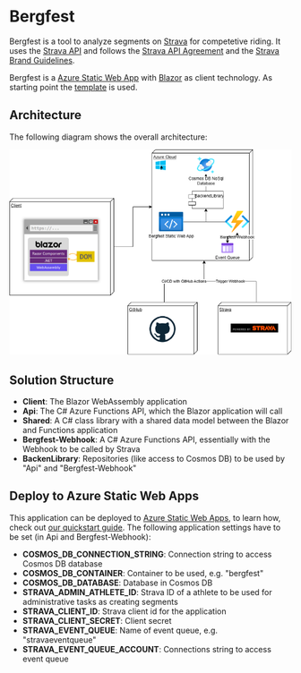 # Bergfest

Bergfest is a tool to analyze segments on [Strava](https://www.strava.com) for competetive riding. It uses the [Strava API](https://developers.strava.com/) and follows the [Strava API Agreement](https://www.strava.com/legal/api) and the [Strava Brand Guidelines](https://developers.strava.com/guidelines).

Bergfest is a [Azure Static Web App](https://learn.microsoft.com/en-us/azure/static-web-apps/overview) with [Blazor](https://blazor.net) as client technology. As starting point the [template](https://github.com/staticwebdev/blazor-starter) is used. 

## Architecture

The following diagram shows the overall architecture:

![Architecture](/docs/Bergfest.drawio.png)

## Solution Structure

- **Client**: The Blazor WebAssembly application
- **Api**: The C# Azure Functions API, which the Blazor application will call
- **Shared**: A C# class library with a shared data model between the Blazor and Functions application
- **Bergfest-Webhook**: A C# Azure Functions API, essentially with the Webhook to be called by Strava
- **BackenLibrary**: Repositories (like access to Cosmos DB) to be used by "Api" and "Bergfest-Webhook"

## Deploy to Azure Static Web Apps

This application can be deployed to [Azure Static Web Apps](https://docs.microsoft.com/azure/static-web-apps), to learn how, check out [our quickstart guide](https://aka.ms/blazor-swa/quickstart).
The following application settings have to be set (in Api and Bergfest-Webhook):
- **COSMOS_DB_CONNECTION_STRING**: Connection string to access Cosmos DB database
- **COSMOS_DB_CONTAINER**: Container to be used, e.g. "bergfest"
- **COSMOS_DB_DATABASE**: Database in Cosmos DB
- **STRAVA_ADMIN_ATHLETE_ID**: Strava ID of a athlete to be used for administrative tasks as creating segments
- **STRAVA_CLIENT_ID**: Strava client id for the application
- **STRAVA_CLIENT_SECRET**: Client secret
- **STRAVA_EVENT_QUEUE**: Name of event queue, e.g. "stravaeventqueue"
- **STRAVA_EVENT_QUEUE_ACCOUNT**: Connections string to access event queue
